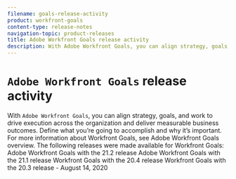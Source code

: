 ```yaml
---
filename: goals-release-activity
product: workfront-goals
content-type: release-notes
navigation-topic: product-releases
title: Adobe Workfront Goals release activity
description: With Adobe Workfront Goals, you can align strategy, goals, and work to drive execution across the organization and deliver measurable business outcomes. Define what you’re going to accomplish and why it’s important.
---
```


# `Adobe Workfront Goals` release activity

With `Adobe Workfront Goals`, you can align strategy, goals, and work to drive execution across the organization and deliver measurable business outcomes. Define what you’re going to accomplish and why it’s important.
For more information about Workfront Goals, see Adobe Workfront Goals overview. The following releases were made available for Workfront Goals: Adobe Workfront Goals with the 21.2 release Adobe Workfront Goals with the 21.1 release Workfront Goals with the 20.4 release Workfront Goals with the 20.3 release - August 14, 2020  